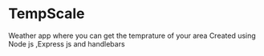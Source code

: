 # TempScale
Weather app where you can get the temprature of your area
Created using Node js ,Express js and handlebars
